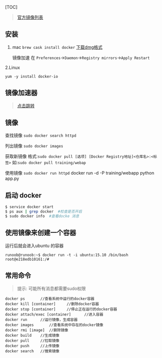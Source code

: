 [TOC]
> [官方镜像列表](https://hub.docker.com/explore/)

## 安装
1. mac
`brew cask install docker`
[下载dmg格式](https://download.docker.com/mac/stable/Docker.dmg)

    镜像加速
    在 `Preferences`->`Daemon`->`Registry mirrors`->`Apply Restart`

2.Linux
```
yum -y install docker-io
```


## 镜像加速器
> [点击跳转](https://bingohuang.gitbooks.io/docker_practice/content/install/mirror.html)



## 镜像

查找镜像
`sudo docker search httpd`

列出镜像
`sudo docker images `

获取新镜像
格式:`sudo docker pull [选项] [Docker Registry地址]<仓库名>:<标签>`
如:`sudo docker pull training/webap`

使用镜像
`sudo docker run httpd`
docker run -d -P training/webapp python app.py

## 启动 docker
```bash
$ service docker start
$ ps aux | grep docker  #检查是否开启
$ sudo docker info  #查看docke 消息
```

## 使用镜像来创建一个容器
运行后就会进入ubuntu 的容器
```
runoob@runoob:~$ docker run -t -i ubuntu:15.10 /bin/bash
root@e218edb10161:/# 
```

## 常用命令
> 提示: 可能所有消息都需要sudo权限
```
docker ps 		//查看系统中运行的docker容器
docker kill [container] 	//删除docker容器
docker stop [container] 	//停止正在运行的docker容器
docker attach/exec [container] 		//进入容器
docker run 		//运行镜像，生成容器
docker images 		//查看系统中存在的docker镜像
docker rmi [image] 	//删除镜像
docker build 	//生成镜像
docker pull 	//拉取镜像
docker push 	//上传镜像 
docker search 	//搜索镜像
```